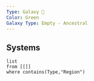 ```yaml
---
Type: Galaxy 🌌
Color: Green
Galaxy Type: Empty - Ancestral
---
```

## Systems
```dataview
list
from [[]]
where contains(Type,"Region")
```
